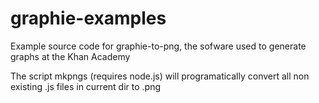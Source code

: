 graphie-examples
================

Example source code for graphie-to-png, the sofware used to generate graphs at the Khan Academy

The script mkpngs (requires node.js) will programatically convert all non existing .js files in current dir to .png


